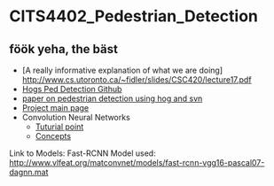 # CITS4402_Pedestrian_Detection
## föök yeha, the bäst 
* [A really informative explanation of what we are doing] http://www.cs.utoronto.ca/~fidler/slides/CSC420/lecture17.pdf
* [Hogs Ped Detection Github](https://github.com/jmrf/HOG-Pedestrian-Detector)
* [paper on pedestrian detection using hog and svn](http://sarthakahuja.org/public/docs/report_ped_detection.pdf)
* [Project main page](http://teaching.csse.uwa.edu.au/units/CITS4402/labs/project/project2018.html)
* Convolution Neural Networks
  * [Tuturial point](https://www.tutorialspoint.com/artificial_neural_network/artificial_neural_network_basic_concepts.htm)
  * [Concepts](https://jalammar.github.io/visual-interactive-guide-basics-neural-networks/)

Link to Models:
Fast-RCNN Model used: http://www.vlfeat.org/matconvnet/models/fast-rcnn-vgg16-pascal07-dagnn.mat
